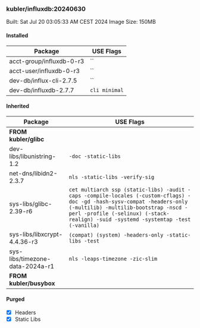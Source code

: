 ### kubler/influxdb:20240630

Built: Sat Jul 20 03:05:33 AM CEST 2024
Image Size: 150MB

#### Installed
Package | USE Flags
--------|----------
acct-group/influxdb-0-r3 | ``
acct-user/influxdb-0-r3 | ``
dev-db/influx-cli-2.7.5 | ``
dev-db/influxdb-2.7.7 | `cli minimal`
#### Inherited
Package | USE Flags
--------|----------
**FROM kubler/glibc** |
dev-libs/libunistring-1.2 | `-doc -static-libs`
net-dns/libidn2-2.3.7 | `nls -static-libs -verify-sig`
sys-libs/glibc-2.39-r6 | `cet multiarch ssp (static-libs) -audit -caps -compile-locales (-custom-cflags) -doc -gd -hash-sysv-compat -headers-only (-multilib) -multilib-bootstrap -nscd -perl -profile (-selinux) (-stack-realign) -suid -systemd -systemtap -test (-vanilla)`
sys-libs/libxcrypt-4.4.36-r3 | `(compat) (system) -headers-only -static-libs -test`
sys-libs/timezone-data-2024a-r1 | `nls -leaps-timezone -zic-slim`
**FROM kubler/busybox** |
#### Purged
- [x] Headers
- [x] Static Libs
